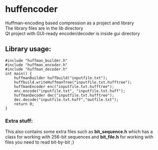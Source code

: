 # huffencoder  
Huffman-encoding based compression as a project and library  
The library files are in the lib directory  
Qt project with GUI-ready encoder/decoder is inside gui directory  

## Library usage:  
    #include "huffman_builder.h"  
    #include "huffman_encoder.h"  
    #include "huffman_decoder.h"  
    int main() {  
	    huffmanBuilder huffbuild("inputfile.txt");  
	    huffbuild.writeHuffmanTree("inputfile.txt.hufftree");  
        huffmanEncoder enc("inputfile.txt.hufftree");  
        enc.encode("inputfile.txt", "inputfile.txt.huff");  
        huffmanDecoder dec("inputfile.txt.hufftree");  
        dec.decode("inputfile.txt.huff","outfile.txt");  
        return 0;  
    }  
### Extra stuff:  
This also contains some extra files such as **bit_sequence.h** which has a class for working with 256-bit sequences and **bit_file.h** for working with files you need to read bit-by-bit ;)  
